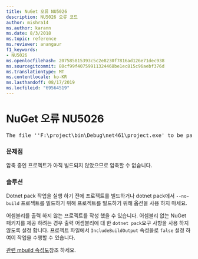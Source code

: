 ```yaml
---
title: NuGet 오류 NU5026
description: NU5026 오류 코드
author: mishra14
ms.author: karann
ms.date: 8/3/2018
ms.topic: reference
ms.reviewer: anangaur
f1_keywords:
- NU5026
ms.openlocfilehash: 207585815393c5c2e8230f7816ad126e71dec938
ms.sourcegitcommit: 80cf99f40759911324468be1ec815c96aebf376d
ms.translationtype: MT
ms.contentlocale: ko-KR
ms.lasthandoff: 08/17/2019
ms.locfileid: "69564519"
---
```

# <a name="nuget-error-nu5026"></a>NuGet 오류 NU5026
<pre>The file ''F:\project\bin\Debug\net461\project.exe' to be packed was not found on disk.</pre>

### <a name="issue"></a>문제점

압축 중인 프로젝트가 아직 빌드되지 않았으므로 압축할 수 없습니다.


### <a name="solution"></a>솔루션

Dotnet pack 작업을 실행 하기 전에 프로젝트를 빌드하거나 dotnet pack에서 `--no-build` 프로젝트를 빌드하기 위해 프로젝트를 빌드하기 위해 옵션을 사용 하지 마세요.

어셈블리를 출력 하지 않는 프로젝트를 작성 했을 수 있습니다. 어셈블리 없는 NuGet 패키지를 제공 하려는 경우 출력 어셈블리에 대 한 `dotnet pack`요구 사항을 사용 하지 않도록 설정 합니다. 프로젝트 파일에서 `IncludeBuildOutput` 속성을로 `false` 설정 하 여이 작업을 수행할 수 있습니다.

[관련 mbuild 속성도](../msbuild-targets.md#output-assemblies)참조 하세요.

